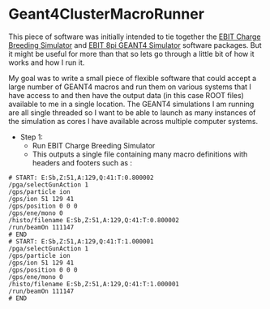# Geant4ClusterMacroRunner

This piece of software was initially intended to tie together the [EBIT Charge Breeding Simulator](https://github.com/TITANCollaboration/ebitsim) and [EBIT 8pi GEANT4 Simulator](https://github.com/TITANCollaboration/decayspec_8pi_geant4sim) software packages.  But it might be useful for more than that so lets go through a little bit of how it works and how I run it.

My goal was to write a small piece of flexible software that could accept a large number of GEANT4 macros and run them on various systems that I have access to and then have the output data (in this case ROOT files) available to me in a single location.  The GEANT4 simulations I am running are all single threaded so I want to be able to launch as many instances of the simulation as cores I have available across multiple computer systems.

* Step 1:
  * Run EBIT Charge Breeding Simulator
  * This outputs a single file containing many macro definitions with headers and footers such as :
```
# START: E:Sb,Z:51,A:129,Q:41:T:0.800002
/pga/selectGunAction 1
/gps/particle ion
/gps/ion 51 129 41
/gps/position 0 0 0
/gps/ene/mono 0
/histo/filename E:Sb,Z:51,A:129,Q:41:T:0.800002
/run/beamOn 111147
# END
# START: E:Sb,Z:51,A:129,Q:41:T:1.000001
/pga/selectGunAction 1
/gps/particle ion
/gps/ion 51 129 41
/gps/position 0 0 0
/gps/ene/mono 0
/histo/filename E:Sb,Z:51,A:129,Q:41:T:1.000001
/run/beamOn 111147
# END
```
